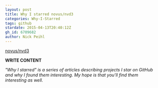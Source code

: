 ```yaml
---
layout: post
title: Why I starred novus/nvd3
categories: Why-I-Starred
tags: github
stardate: 2015-04-13T20:40:12Z
gh_id: 6709682
author: Nick Peihl
---
```


[novus/nvd3](https://github.com/novus/nvd3)

**WRITE CONTENT**

*"Why I starred" is a series of articles describing projects I star on GitHub and why I found them interesting. My hope is that you'll find them interesting as well.*

